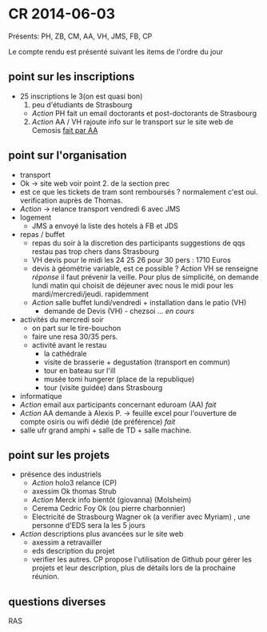 CR 2014-06-03
=============

Présents: PH, ZB, CM, AA, VH, JMS, FB, CP

Le compte rendu est présenté suivant les items de l'ordre du jour


## point sur les inscriptions

 - 25 inscriptions le 3(on est quasi bon)
   1. peu d'étudiants de Strasbourg
     - _Action_ PH fait un email doctorants et post-doctorants de Strasbourg
   2. _Action_ AA / VH rajoute info sur le transport sur le site web de Cemosis [fait par AA](http://seme.cemosis.fr/Informations-pratiques)

## point sur l'organisation
  - transport
   - Ok -> site web voir point 2. de la section prec
   - est ce que les tickets de tram sont remboursés ? normalement c'est oui.
     verification auprès de Thomas.
   - _Action_ -> relance transport vendredi 6 avec JMS
  - logement
     - JMS a envoyé la liste des hotels à FB et JDS
  - repas / buffet
     - repas du soir à la discretion des participants suggestions de qqs
       restau pas trop chers dans Strasbourg
     - VH devis pour le midi les 24 25 26 pour 30 pers : 1710 Euros
     - devis à géométrie variable, est ce possible ? _Action_ VH se renseigne _réponse_ il faut prévenir la veille. Pour plus de simplicité, on demande lundi matin qui choisit de déjeuner avec nous le midi pour les mardi/mercredi/jeudi.
       rapidemment
     -  _Action_ salle buffet lundi/vendredi + installation dans le patio (VH)
	    - demande de Devis (VH) - chezsoi ... _en cours_
  - activités du mercredi soir
    - on part sur le tire-bouchon
    - faire une resa 30/35 pers.
    - activité avant le restau
	  - la cathédrale
	  - visite de brasserie + degustation (transport en commun)
	  - tour en bateau sur l'ill
	  - musée tomi hungerer (place de la republique)
	  - tour (visite guidée) dans Strasbourg
  - informatique
   - _Action_ email aux participants concernant eduroam (AA) _fait_
   - _Action_ AA demande à Alexis P. -> feuille excel pour l'ouverture de compte osiris
     ou wifi dédié (de préférence) _fait_
   -  salle ufr grand amphi + salle de TD + salle machine.

## point sur les projets

 - présence des industriels
     + _Action_ holo3 relance (CP)
     + axessim Ok thomas Strub
     + _Action_ Merck info bientôt (giovanna) (Molsheim)
     + Cerema Cedric Foy Ok (ou pierre charbonnier)
     + Electricité de Strasbourg Wagner ok (a verifier avec Myriam) , une
       personne d'EDS sera la les 5 jours
 - _Action_ descriptions plus avancées sur le site web
     + axessim  a retravailler
     + eds description du projet
     + verifier les autres.
  CP propose l'utilisation de Github pour gérer les projets et leur
  description, plus de détails lors de la prochaine réunion.

## questions diverses

RAS
